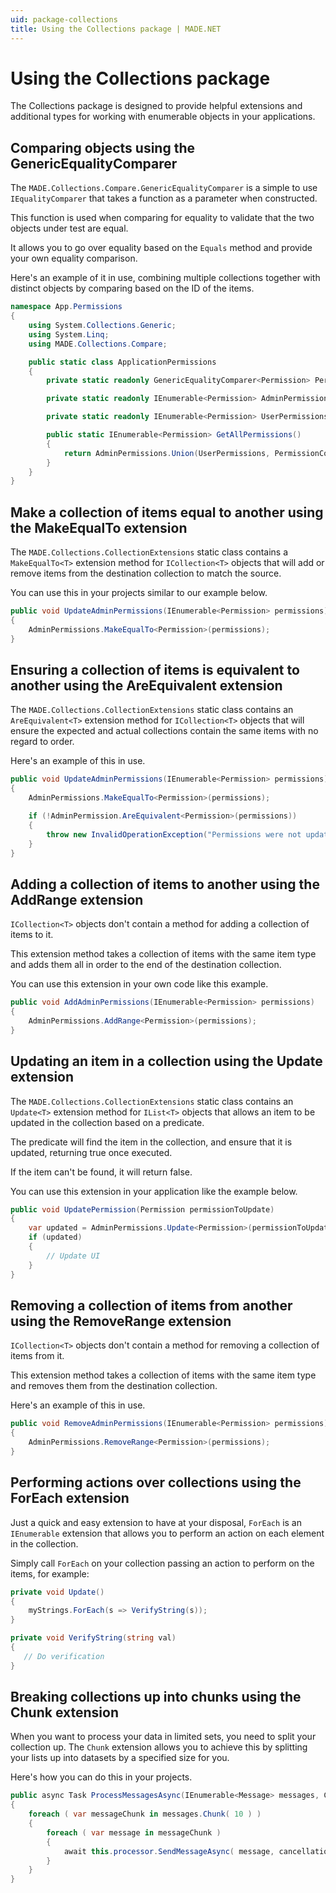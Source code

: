 ```yaml
---
uid: package-collections
title: Using the Collections package | MADE.NET
---
```


# Using the Collections package

The Collections package is designed to provide helpful extensions and additional types for working with enumerable objects in your applications.

## Comparing objects using the GenericEqualityComparer

The `MADE.Collections.Compare.GenericEqualityComparer` is a simple to use `IEqualityComparer` that takes a function as a parameter when constructed.

This function is used when comparing for equality to validate that the two objects under test are equal.

It allows you to go over equality based on the `Equals` method and provide your own equality comparison.

Here's an example of it in use, combining multiple collections together with distinct objects by comparing based on the ID of the items.

```csharp
namespace App.Permissions
{
    using System.Collections.Generic;
    using System.Linq;
    using MADE.Collections.Compare;

    public static class ApplicationPermissions
    {
        private static readonly GenericEqualityComparer<Permission> PermissionComparer = new GenericEqualityComparer<Permission>( permission => permission.Id );

        private static readonly IEnumerable<Permission> AdminPermissions = new List<Permission>();

        private static readonly IEnumerable<Permission> UserPermissions = new List<Permission>();

        public static IEnumerable<Permission> GetAllPermissions()
        {
            return AdminPermissions.Union(UserPermissions, PermissionComparer);
        }
    }
}
```

## Make a collection of items equal to another using the MakeEqualTo extension

The `MADE.Collections.CollectionExtensions` static class contains a `MakeEqualTo<T>` extension method for `ICollection<T>` objects that will add or remove items from the destination collection to match the source.

You can use this in your projects similar to our example below.

```csharp
public void UpdateAdminPermissions(IEnumerable<Permission> permissions)
{
    AdminPermissions.MakeEqualTo<Permission>(permissions);
}
```

## Ensuring a collection of items is equivalent to another using the AreEquivalent extension

The `MADE.Collections.CollectionExtensions` static class contains an `AreEquivalent<T>` extension method for `ICollection<T>` objects that will ensure the expected and actual collections contain the same items with no regard to order.

Here's an example of this in use.

```csharp
public void UpdateAdminPermissions(IEnumerable<Permission> permissions)
{
    AdminPermissions.MakeEqualTo<Permission>(permissions);

    if (!AdminPermission.AreEquivalent<Permission>(permissions))
    {
        throw new InvalidOperationException("Permissions were not updated successfully.");
    }
}
```

## Adding a collection of items to another using the AddRange extension

`ICollection<T>` objects don't contain a method for adding a collection of items to it.

This extension method takes a collection of items with the same item type and adds them all in order to the end of the destination collection.

You can use this extension in your own code like this example.

```csharp
public void AddAdminPermissions(IEnumerable<Permission> permissions)
{
    AdminPermissions.AddRange<Permission>(permissions);
}
```

## Updating an item in a collection using the Update extension

The `MADE.Collections.CollectionExtensions` static class contains an `Update<T>` extension method for `IList<T>` objects that allows an item to be updated in the collection based on a predicate.

The predicate will find the item in the collection, and ensure that it is updated, returning true once executed.

If the item can't be found, it will return false.

You can use this extension in your application like the example below.

```csharp
public void UpdatePermission(Permission permissionToUpdate)
{
    var updated = AdminPermissions.Update<Permission>(permissionToUpdate, (p1, p2) => p1.Id == p2.Id);
    if (updated)
    {
        // Update UI
    }
}
```

## Removing a collection of items from another using the RemoveRange extension

`ICollection<T>` objects don't contain a method for removing a collection of items from it.

This extension method takes a collection of items with the same item type and removes them from the destination collection.

Here's an example of this in use.

```csharp
public void RemoveAdminPermissions(IEnumerable<Permission> permissions)
{
    AdminPermissions.RemoveRange<Permission>(permissions);
}
```

## Performing actions over collections using the ForEach extension

Just a quick and easy extension to have at your disposal, `ForEach` is an `IEnumerable` extension that allows you to perform an action on each element in the collection. 

Simply call `ForEach` on your collection passing an action to perform on the items, for example:

```csharp
private void Update()
{
    myStrings.ForEach(s => VerifyString(s));
}

private void VerifyString(string val)
{
   // Do verification
}
```

## Breaking collections up into chunks using the Chunk extension

When you want to process your data in limited sets, you need to split your collection up. The `Chunk` extension allows you to achieve this by splitting your lists up into datasets by a specified size for you.

Here's how you can do this in your projects.

```csharp
public async Task ProcessMessagesAsync(IEnumerable<Message> messages, CancellationToken cancellationToken = default )
{
    foreach ( var messageChunk in messages.Chunk( 10 ) )
    {
        foreach ( var message in messageChunk )
        {
            await this.processor.SendMessageAsync( message, cancellationToken );
        }
    }
}
```
